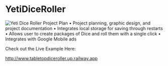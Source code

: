 # YetiDiceRoller
![Yeti Dice Roller Project Plan](https://dkemhji6i1k0x.cloudfront.net/000_clients/1167902/page/dicerollerappplan-v1-3ab94f.png)
•	Project planning, graphic design, and project documentation
•	Integrates local storage for saving through restarts
•	Allows user to create packages of Dice and roll them with a single click
•	Integrates with Google Mobile ads

Check out the Live Example Here:

http://www.tabletopdiceroller.up.railway.app
